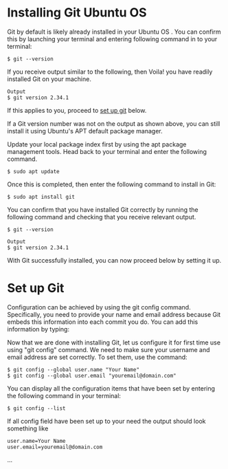 Installing Git Ubuntu OS
===

Git by default is likely already installed in your Ubuntu OS . You can confirm this by launching your terminal and entering following command in to your terminal:

```shell
$ git --version
```

If you receive output similar to the following, then Voila! you have readily installed Git on your machine.
```shell
Output
$ git version 2.34.1
```

If this applies to you, proceed to [set up git](#set-up-git) below.

If a Git version number was not on the output as shown above, you can still install it using Ubuntu's APT default package manager.

Update your local package index first by using the apt package management tools. Head back to your terminal and enter the following command.

```shell
$ sudo apt update
```
Once this is completed, then enter the following command to install in Git:
```shell
$ sudo apt install git
```
You can confirm that you have installed Git correctly by running the following command and checking that you receive relevant output.
```shell
$ git --version
```
```shell
Output
$ git version 2.34.1
```
With Git successfully installed, you can now proceed below by setting it up.

# Set up Git
Configuration can be achieved by using the git config command. 
Specifically, you need to provide your name and email address because Git embeds this information into each commit you do. 
You can add this information by typing:


Now that we are done with installing Git, let us configure it for first time use using "git config" command.
We need to  make sure your username and email address are set correctly. To set them, use the command:

```shell
$ git config --global user.name "Your Name"
$ git config --global user.email "youremail@domain.com"
```
You can display all the configuration items that have been set by entering the following command in your terminal:

```shell
$ git config --list
```

If all config field have been set up to your need the output should look something like

```shell
user.name=Your Name
user.email=youremail@domain.com
```
...
